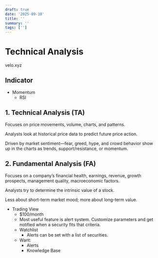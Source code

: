 ```yaml
---
draft: true
date: '2025-09-10'
title: ''
summary: ''
tags: ['']
---
```


# Technical Analysis

velo.xyz

## Indicator

- Momentum
  - RSI

## 1. Technical Analysis (TA)

Focuses on price movements, volume, charts, and patterns.

Analysts look at historical price data to predict future price action.

Driven by market sentiment—fear, greed, hype, and crowd behavior show up in the charts as trends, support/resistance, or momentum.

## 2. Fundamental Analysis (FA)

Focuses on a company’s financial health, earnings, revenue, growth prospects, management quality, macroeconomic factors.

Analysts try to determine the intrinsic value of a stock.

Less about short-term market mood; more about long-term value.

- Trading View
  - $100/month
  - Most useful feature is alert system. Customize parameters and get notified when a security fits that criteria.
  - Watchlist
    - Alerts can be set with a list of securities.
  - Want:
    - Alerts
    - Knowledge Base
